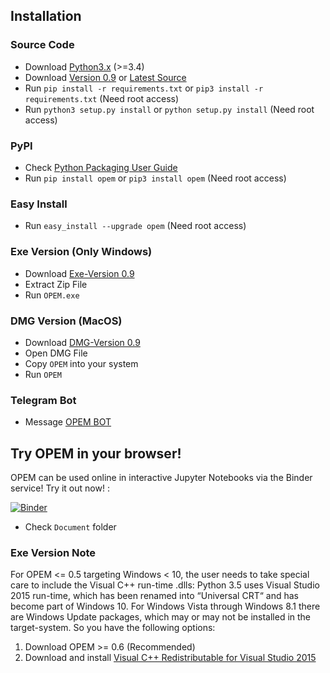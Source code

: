 ## Installation		

### Source Code
- Download [Python3.x](https://www.python.org/downloads/) (>=3.4)
- Download [Version 0.9](https://github.com/ecsim/opem/archive/v0.9.zip) or [Latest Source ](https://github.com/ecsim/opem/archive/master.zip)
- Run `pip install -r requirements.txt` or `pip3 install -r requirements.txt` (Need root access)
- Run `python3 setup.py install` or `python setup.py install` (Need root access)				

### PyPI


- Check [Python Packaging User Guide](https://packaging.python.org/installing/)     
- Run `pip install opem` or `pip3 install opem` (Need root access)

### Easy Install

- Run `easy_install --upgrade opem` (Need root access)


### Exe Version (Only Windows)
- Download [Exe-Version 0.9](https://www.dropbox.com/s/if22p5mofl7s2oh/OPEM%28v0.9%29.zip?dl=00)
- Extract Zip File
- Run `OPEM.exe`


### DMG Version (MacOS)
- Download [DMG-Version 0.9](https://www.dropbox.com/s/86f25jvciq2g7qf/OPEM%28v0.9%29.dmg?dl=0)
- Open DMG File
- Copy `OPEM` into your system
- Run `OPEM`


### Telegram Bot
- Message [OPEM BOT](https://t.me/opembot)


## Try OPEM in your browser!
OPEM can be used online in interactive Jupyter Notebooks via the Binder service! Try it out now! :	


[![Binder](https://mybinder.org/badge_logo.svg)](https://mybinder.org/v2/gh/ECSIM/opem/master)

* Check `Document` folder 



### Exe Version Note
For OPEM <= 0.5 targeting Windows < 10, the user needs to take special care to include the Visual C++ run-time .dlls: Python 3.5 uses Visual Studio 2015 run-time, which has been renamed into “Universal CRT“ and has become part of Windows 10. For Windows Vista through Windows 8.1 there are Windows Update packages, which may or may not be installed in the target-system. So you have the following options:

1. Download OPEM >= 0.6 (Recommended)
2. Download and install [Visual C++ Redistributable for Visual Studio 2015](https://www.microsoft.com/en-us/download/details.aspx?id=48145)